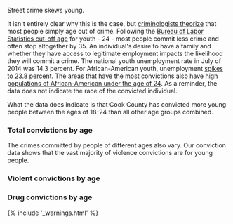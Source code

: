 Street crime skews young. 

It isn't entirely clear why this is the case, but [criminologists theorize](http://www.sagepub.com/upm-data/60294_Chapter_23.pdf) that most people simply age out of crime. Following the [Bureau of Labor Statistics cut-off age](http://www.bls.gov/news.release/pdf/youth.pdf) for youth - 24 - most people commit less crime and often stop altogether by 35. An individual's desire to have a family and whether they have access to legitimate employment impacts the likelihood they will commit a crime. The national youth unemployment rate in July of 2014 was 14.3 percent. For African-American youth, unemployment [spikes to 23.8 percent](http://www.bls.gov/news.release/youth.nr0.htm). The areas that have the most convictions also have [high populations of African-American under the age of 24](http://censusreporter.org/profiles/86000US60621-60621/). As a reminder, the data does not indicate the race of the convicted individual.
 
What the data does indicate is that Cook County has convicted more young people between the ages of 18-24 than all other age groups combined. 


### Total convictions by age

<div class="chart" id="convictions-by-age-chart"></div>

The crimes committed by people of different ages also vary. Our conviction data shows that the vast majority of violence convictions are for young people. 

### Violent convictions by age

<div class="chart" id="violent-convictions-by-age-chart"></div>

### Drug convictions by age

<div class="chart" id="drug-convictions-by-age-chart"></div>

{% include '_warnings.html' %}
